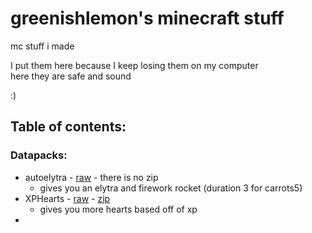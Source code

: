 # greenishlemon's minecraft stuff
mc stuff i made

I put them here because I keep losing them on my computer\
here they are safe and sound

:)


## Table of contents:
### Datapacks:
- autoelytra - [raw](./raw%20datapacks/autoelytra) - there is no zip
    - gives you an elytra and firework rocket (duration 3 for carrots5)
- XPHearts - [raw](./raw%20datapacks/xp_heart) - [zip](./zipped%20datapacks)
    - gives you more hearts based off of xp
- 